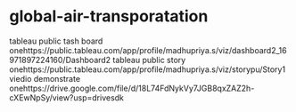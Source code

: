 # global-air-transporatation
tableau public tash board onehttps://public.tableau.com/app/profile/madhupriya.s/viz/dashboard2_16971897224160/Dashboard2
tableau public story onehttps://public.tableau.com/app/profile/madhupriya.s/viz/storypu/Story1
viedio demonstrate onehttps://drive.google.com/file/d/18L74FdNykVy7JGB8qxZAZ2h-cXEwNpSy/view?usp=drivesdk

